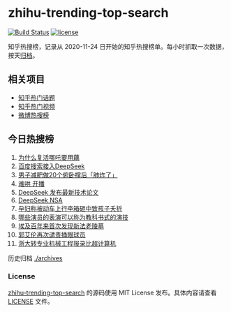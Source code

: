 # zhihu-trending-top-search

[![Build Status](https://github.com/justjavac/zhihu-trending-top-search/workflows/ci/badge.svg?branch=main)](https://github.com/justjavac/zhihu-trending-top-search/actions)
[![license](https://img.shields.io/github/license/justjavac/zhihu-trending-top-search)](https://github.com/justjavac/zhihu-trending-top-search/blob/main/LICENSE)

知乎热搜榜，记录从 2020-11-24 日开始的知乎热搜榜单。每小时抓取一次数据，按天[归档](./archives)。

## 相关项目

- [知乎热门话题](https://github.com/justjavac/zhihu-trending-hot-questions)
- [知乎热门视频](https://github.com/justjavac/zhihu-trending-hot-video)
- [微博热搜榜](https://github.com/justjavac/weibo-trending-hot-search)

## 今日热搜榜

<!-- BEGIN -->
<!-- 最后更新时间 Tue Feb 25 2025 05:11:56 GMT+0800 (China Standard Time) -->

1. [为什么复活哪吒要用藕](https://www.zhihu.com/search?q=%E4%B8%BA%E4%BB%80%E4%B9%88%E5%A4%8D%E6%B4%BB%E5%93%AA%E5%90%92%E8%A6%81%E7%94%A8%E8%97%95)
1. [百度搜索接入DeepSeek](https://www.zhihu.com/search?q=%E7%99%BE%E5%BA%A6%E6%90%9C%E7%B4%A2%E6%8E%A5%E5%85%A5DeepSeek)
1. [男子减肥做20个俯卧撑后「肺炸了」](https://www.zhihu.com/search?q=%E7%94%B7%E5%AD%90%E5%87%8F%E8%82%A5%E5%81%9A20%E4%B8%AA%E4%BF%AF%E5%8D%A7%E6%92%91%E5%90%8E%E3%80%8C%E8%82%BA%E7%82%B8%E4%BA%86%E3%80%8D)
1. [难哄 开播](https://www.zhihu.com/search?q=%E9%9A%BE%E5%93%84%20%E5%BC%80%E6%92%AD)
1. [DeepSeek 发布最新技术论文](https://www.zhihu.com/search?q=DeepSeek%20%E5%8F%91%E5%B8%83%E6%9C%80%E6%96%B0%E6%8A%80%E6%9C%AF%E8%AE%BA%E6%96%87)
1. [DeepSeek NSA](https://www.zhihu.com/search?q=DeepSeek%20NSA)
1. [孕妇称被动车上行李箱砸中致孩子夭折](https://www.zhihu.com/search?q=%E5%AD%95%E5%A6%87%E7%A7%B0%E8%A2%AB%E5%8A%A8%E8%BD%A6%E4%B8%8A%E8%A1%8C%E6%9D%8E%E7%AE%B1%E7%A0%B8%E4%B8%AD%E8%87%B4%E5%AD%A9%E5%AD%90%E5%A4%AD%E6%8A%98)
1. [哪些演员的表演可以称为教科书式的演技](https://www.zhihu.com/search?q=%E5%93%AA%E4%BA%9B%E6%BC%94%E5%91%98%E7%9A%84%E8%A1%A8%E6%BC%94%E5%8F%AF%E4%BB%A5%E7%A7%B0%E4%B8%BA%E6%95%99%E7%A7%91%E4%B9%A6%E5%BC%8F%E7%9A%84%E6%BC%94%E6%8A%80)
1. [埃及百年来首次发现新法老陵墓](https://www.zhihu.com/search?q=%E5%9F%83%E5%8F%8A%E7%99%BE%E5%B9%B4%E6%9D%A5%E9%A6%96%E6%AC%A1%E5%8F%91%E7%8E%B0%E6%96%B0%E6%B3%95%E8%80%81%E9%99%B5%E5%A2%93)
1. [郭艾伦再次谴责捅眼球员](https://www.zhihu.com/search?q=%E9%83%AD%E8%89%BE%E4%BC%A6%E5%86%8D%E6%AC%A1%E8%B0%B4%E8%B4%A3%E6%8D%85%E7%9C%BC%E7%90%83%E5%91%98)
1. [浙大转专业机械工程报录比超计算机](https://www.zhihu.com/search?q=%E6%B5%99%E5%A4%A7%E8%BD%AC%E4%B8%93%E4%B8%9A%E6%9C%BA%E6%A2%B0%E5%B7%A5%E7%A8%8B%E6%8A%A5%E5%BD%95%E6%AF%94%E8%B6%85%E8%AE%A1%E7%AE%97%E6%9C%BA)

<!-- END -->

历史归档 [./archives](./archives)

### License

[zhihu-trending-top-search](https://github.com/justjavac/zhihu-trending-top-search) 的源码使用 MIT License
发布。具体内容请查看 [LICENSE](./LICENSE) 文件。
